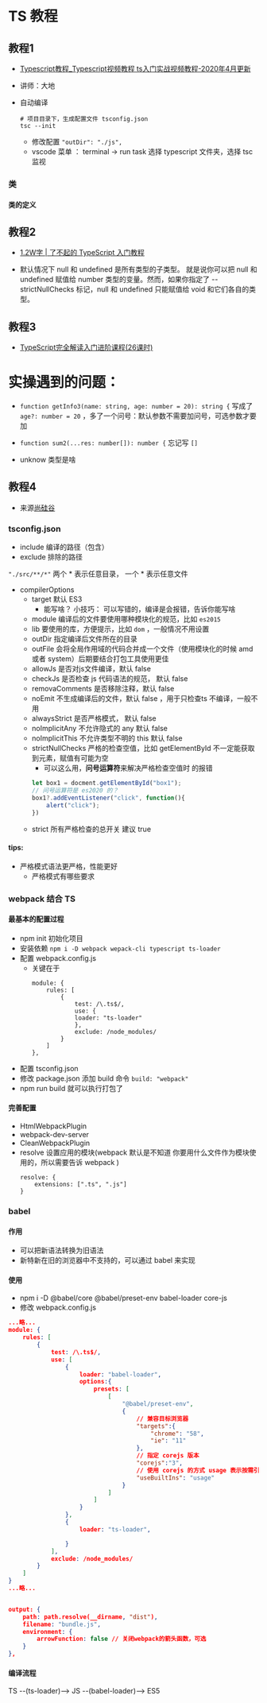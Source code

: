 


# TS 教程
## 教程1
- [Typescript教程_Typescript视频教程 ts入门实战视频教程-2020年4月更新](https://www.bilibili.com/video/BV1yt411e7xV?from=search&seid=15506619508871821799)
- 讲师：大地

- 自动编译
    ```shell
    # 项目目录下，生成配置文件 tsconfig.json
    tsc --init
    ```
    - 修改配置 ```"outDir": "./js",  ```
    - vscode 菜单 ： terminal -> run task 选择 typescript 文件夹，选择 tsc 监视


### 类

#### 类的定义

#### 








## 教程2
- [1.2W字 | 了不起的 TypeScript 入门教程](https://juejin.im/post/5edd8ad8f265da76fc45362c)



- 默认情况下 null 和 undefined 是所有类型的子类型。 就是说你可以把 null 和 undefined 赋值给 number 类型的变量。然而，如果你指定了 --strictNullChecks 标记，null 和 undefined 只能赋值给 void 和它们各自的类型。





## 教程3
- [TypeScript完全解读入门进阶课程(26课时)](https://www.bilibili.com/video/BV1F7411c7m5?from=search&seid=5004198407821033938)



# 实操遇到的问题：
- ```function getInfo3(name: string, age: number = 20): string {``` 写成了 ```age?: number = 20``` ，多了一个问号：默认参数不需要加问号，可选参数才要加
- ```function sum2(...res: number[]): number {```  忘记写 ```[]```

- unknow 类型是啥


## 教程4 
- 来源[尚硅谷](https://www.bilibili.com/video/BV1Xy4y1v7S2)

### tsconfig.json

- include 编译的路径（包含）
- exclude 排除的路径

`"./src/**/*"` 两个 * 表示任意目录， 一个 * 表示任意文件

- compilerOptions
    - target 默认 ES3 
        - 能写啥？ 小技巧： 可以写错的，编译是会报错，告诉你能写啥
    - module 编译后的文件要使用哪种模块化的规范，比如 `es2015`
    - lib 要使用的库，方便提示，比如 `dom` ，一般情况不用设置
    - outDir 指定编译后文件所在的目录
    - outFile 会将全局作用域的代码合并成一个文件（使用模块化的时候 amd 或者 system）后期要结合打包工具使用更佳
    - allowJs 是否对js文件编译，默认 false
    - checkJs 是否检查 js 代码语法的规范， 默认 false
    - removaComments 是否移除注释，默认 false
    - noEmit 不生成编译后的文件，默认 false ，用于只检查ts  不编译，一般不用
    - alwaysStrict 是否严格模式， 默认 false
    - noImplicitAny 不允许隐式的 any 默认 false
    - noImplicitThis 不允许类型不明的 this 默认 false
    - strictNullChecks 严格的检查空值，比如 getElementById 不一定能获取到元素，赋值有可能为空
        - 可以这么用，**问号运算符**来解决严格检查空值时 的报错
        ```ts
        let box1 = docment.getElementById("box1");
        // 问号运算符是 es2020 的？
        box1?.addEventListener("click", function(){
            alert("click");
        })
        ```
    - strict 所有严格检查的总开关 建议 true

#### tips: 
- 严格模式语法更严格，性能更好
    - 严格模式有哪些要求

### webpack 结合 TS

#### 最基本的配置过程
- npm init  初始化项目
- 安装依赖 `npm i -D webpack wepack-cli typescript ts-loader`
- 配置 webpack.config.js
    - 关键在于
        ```
        module: {
            rules: [
                {
                    test: /\.ts$/,
                    use: {
                    loader: "ts-loader"     
                    },
                    exclude: /node_modules/
                }
            ]
        },
        ```
- 配置 tsconfig.json
- 修改 package.json 添加 build 命令 `build: "webpack"`
- npm run build 就可以执行打包了

#### 完善配置
- HtmlWebpackPlugin
- webpack-dev-server
- CleanWebpackPlugin
- resolve 设置应用的模块(webpack 默认是不知道 你要用什么文件作为模块使用的，所以需要告诉 webpack )
    ```
    resolve: {
        extensions: [".ts", ".js"]
    }
    ```

### babel

#### 作用
- 可以把新语法转换为旧语法
- 新特新在旧的浏览器中不支持的，可以通过 babel 来实现

#### 使用
- npm i -D @babel/core @babel/preset-env babel-loader core-js
- 修改 webpack.config.js
```json
...略...
module: {
    rules: [
        {
            test: /\.ts$/,
            use: [
                {
                    loader: "babel-loader",
                    options:{
                        presets: [
                            [
                                "@babel/preset-env",
                                {
                                    // 兼容目标浏览器
                                    "targets":{
                                        "chrome": "58",
                                        "ie": "11"
                                    },
                                    // 指定 corejs 版本
                                    "corejs":"3",
                                    // 使用 corejs 的方式 usage 表示按需引用
                                    "useBuiltIns": "usage"
                                }
                            ]
                        ]
                    }
                },
                {
                    loader: "ts-loader",

                }
            ],
            exclude: /node_modules/
        }
    ]
}
...略...


output: {
    path: path.resolve(__dirname, "dist"),
    filename: "bundle.js",
    environment: {
        arrowFunction: false // 关闭webpack的箭头函数，可选
    }
},
```


#### 编译流程
TS --(ts-loader)--> JS --(babel-loader)--> ES5